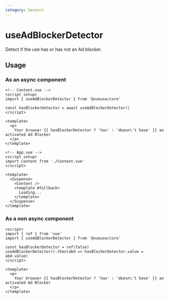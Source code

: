 ```yaml
---
category: Sensors
---
```


# useAdBlockerDetector

Detect if the use has or has not an Ad blocker.

## Usage
### As an async component
```vue
<!-- Content.vue -->
<script setup>
import { useAdBlockerDetector } from '@vueuse/core'

const hasBlockerDetector = await useAdBlockerDetector()
</script>

<template>
  <p>
    Your browser {{ hasBlockerDetector ? 'has' : 'doesn\'t have' }} an activated Ad Blocker
  </p>
</template>
```
```vue
<!-- App.vue -->
<script setup>
import Content from './Content.vue'
</script>

<template>
  <Suspense>
    <Content />
    <template #fallback>
      Loading...
    </template>
  </Suspense>
</template>
```

### As a non async component
```vue
<script>
import { ref } from 'vue'
import { useAdBlockerDetector } from '@vueuse/core'

const hasBlockerDetector = ref(false)
useAdBlockerDetector().then(abd => hasBlockerDetector.value = abd.value)
</script>

<template>
  <p>
    Your browser {{ hasBlockerDetector ? 'has' : 'doesn\'t have' }} an activated Ad Blocker
  </p>
</template>
```
